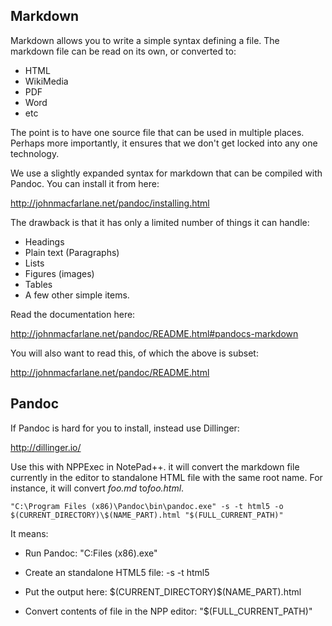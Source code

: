 Markdown
--------

Markdown allows you to write a simple syntax defining a file. The markdown file
can be read on its own, or converted to:

- HTML
- WikiMedia
- PDF
- Word
- etc

The point is to have one source file that can be used in multiple places.
Perhaps more importantly, it ensures that we don't get locked into any one
technology.

We use a slightly expanded syntax for markdown that can be compiled with Pandoc.
You can install it from here:

<http://johnmacfarlane.net/pandoc/installing.html>

The drawback is that it has only a limited number of things it can handle:

- Headings
- Plain text (Paragraphs)
- Lists
- Figures (images)
- Tables
- A few other simple items.

Read the documentation here:

<http://johnmacfarlane.net/pandoc/README.html#pandocs-markdown>

You will also want to read this, of which the above is subset:

<http://johnmacfarlane.net/pandoc/README.html>

Pandoc
------

If Pandoc is hard for you to install, instead use Dillinger:

<http://dillinger.io/>

Use this with NPPExec in NotePad++. it will convert the markdown file currently
in the editor to standalone HTML file with the same root name. For instance, it
will convert *foo.md* to*foo.html*.

~~~~~~~~~~~~~~~~~~~~~~~~~~~~~~~~~~~~~~~~~~~~~~~~~~~~~~~~~~~~~~~~~~~~~~~~~~~~~~~~
"C:\Program Files (x86)\Pandoc\bin\pandoc.exe" -s -t html5 -o $(CURRENT_DIRECTORY)\$(NAME_PART).html "$(FULL_CURRENT_PATH)"
~~~~~~~~~~~~~~~~~~~~~~~~~~~~~~~~~~~~~~~~~~~~~~~~~~~~~~~~~~~~~~~~~~~~~~~~~~~~~~~~

It means:

- Run Pandoc: "C:Files (x86).exe"

- Create an standalone HTML5 file: -s -t html5

- Put the output here: \$(CURRENT_DIRECTORY)\$(NAME_PART).html

- Convert contents of file in the NPP editor: "\$(FULL_CURRENT_PATH)"
